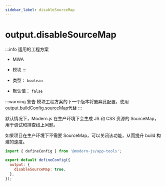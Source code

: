 ```yaml
---
sidebar_label: disableSourceMap
---
```

# output.disableSourceMap

:::info 适用的工程方案
* MWA
* 模块
:::

* 类型： `boolean`
* 默认值： `false`

:::warning 警告
模块工程方案的下一个版本将废弃此配置，使用[output.buildConfig.sourceMap](/docs/apis/config/output/build-config/source-map)代替
:::


默认情况下，Modern.js 在生产环境下会生成 JS 和 CSS 资源的 SourceMap，用于调试和排查线上问题。

如果项目在生产环境下不需要 SourceMap，可以关闭该功能，从而提升 build 构建的速度。

```js title="modern.config.js"
import { defineConfig } from '@modern-js/app-tools';

export default defineConfig({
  output: {
    disableSourceMap: true,
  },
});
```
